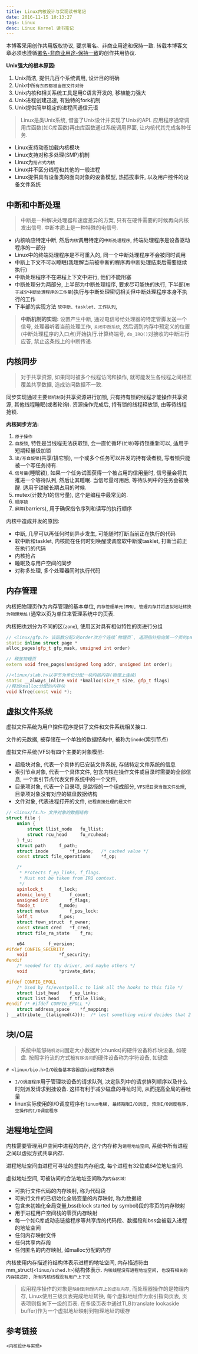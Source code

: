 ```yaml
---
title: Linux内核设计与实现读书笔记
date: 2016-11-15 10:13:27
tags: Linux
desc: Linux Kernel 读书笔记
---
```


本博客采用创作共用版权协议, 要求署名、非商业用途和保持一致. 转载本博客文章必须也遵循[署名-非商业用途-保持一致](http://creativecommons.org/licenses/by-nc-sa/3.0/deed.zh)的创作共用协议.

**Unix强大的根本原因:**

1. Unix简洁, 提供几百个系统调用, 设计目的明确
2. Unix中`所有东西都被当做文件对待`
3. Unix内核和相关系统工具是用C语言开发的, 移植能力强大
4. Unix进程创建迅速, 有独特的fork机制
5. Unix提供简单稳定的进程间通信元语

> Linux是类Unix系统, 借鉴了Unix设计并实现了Unix的API.
> 应用程序通常调用库函数(如C库函数)再由库函数通过系统调用界面, 让内核代其完成各种任务.

<!--more-->

- Linux支持动态加载内核模块
- Linux支持对称多处理(SMP)机制
- Linux为`抢占式内核`
- Linux并不区分线程和其他的一般进程
- Linux提供具有设备类的面向对象的设备模型, 热插拔事件, 以及用户控件的设备文件系统


## 中断和中断处理

> 中断是一种解决处理器和速度差异的方案, 只有在硬件需要的时候再向内核发出信号. 中断本质上是一种特殊的电信号.


- 内核响应特定中断, 然后`内核`调用特定的`中断处理程序`, 终端处理程序是设备驱动程序的一部分
- Linux中的终端处理程序是不可重入的, 同一个中断处理程序不会被同时调用
- 中断上下文不可以睡眠(我理解当前被中断的程序再中断处理结束后需要继续执行)
- 中断处理程序不在进程上下文中进行, 他们不能阻塞
- 中断处理分为两部分, 上半部为中断处理程序, 要求尽可能快的执行, 下半部(`用于减少中断处理程序的工作量`)执行与中断处理密切相关但中断处理程序本身不执行的工作
- 下半部的实现方法 `软中断、tasklet、工作队列`,

> **中断机制的实现:** 设置产生中断, 通过电信号给处理器的特定管脚发送一个信号, 处理器听着当前处理工作, `关闭中断系统`, 然后调到内存中预定义的位置(中断处理程序的入口点)开始执行.计算终端号, `do_IRQ()`对接收的中断进行应答, 禁止这条线上的中断传递.


## 内核同步

> 对于共享资源, 如果同时被多个线程访问和操作, 就可能发生各线程之间相互覆盖共享数据, 造成访问数据不一致.

同步实现通过主要`锁机制`对共享资源进行加锁, 只有持有锁的线程才能操作共享资源, 其他线程睡眠(或者轮询). 资源操作完成后, 持有锁的线程释放锁, 由等待线程抢锁.


**内核同步方法:**

1. `原子操作`
2. `自旋锁`, 特性是当线程无法获取锁, 会一直忙循环(`忙等`)等待锁重新可以, 适用于短期轻量级加锁
3. `读/写自旋锁`(共享/排它锁), 一个或多个任务可以并发的持有读者锁, 写者锁只能被一个写任务持有.
4. `信号量`(睡眠锁), 如果一个任务试图获得一个被占用的信用量时, 信号量会将其推进一个等待队列, 然后让其睡眠. 当信号量可用后, 等待队列中的任务会被唤醒. 适用于锁被长期占用的时候.
5. mutex(计数为1的信号量), 这个是编程中最常见的.
6. `顺序锁`
7. `屏障`(barriers), 用于确保指令序列和读写的执行顺序

内核中造成并发的原因:

- 中断, 几乎可以再任何时刻异步发生, 可能随时打断当前正在执行的代码
- 软中断和tasklet, 内核能在任何时刻唤醒或调度软中断或tasklet, 打断当前正在执行的代码
- 内核抢占
- 睡眠及与用户空间的同步
- 对称多处理, 多个处理器同时执行代码


## 内存管理

内核把物理页作为内存管理的基本单位, `内存管理单元(MMU, 管理内存并将虚拟地址转换为物理地址)`通常以页为单位来管理系统中的页表.

内核把也划分为不同的区(`zone`), 使用区对具有相似特性的页进行分组

```cpp
// <linux/gfp.h> 该函数分配2的order次方个连续`物理页`, 返回指针指向第一个页的page结构体
static inline struct page *
alloc_pages(gfp_t gfp_mask, unsigned int order)

// 释放物理页
extern void free_pages(unsigned long addr, unsigned int order);

//<linux/slab.h>以字节为单位分配一块内核内存(物理上连续)
static __always_inline void *kmalloc(size_t size, gfp_t flags)
//释放kmalloc分配的内存块
void kfree(const void *);
```


## 虚拟文件系统

虚拟文件系统为用户控件程序提供了文件和文件系统相关接口.

文件的元数据, 被存储在一个单独的数据结构中, 被称为`inode`(索引节点)

虚拟文件系统(VFS)有四个主要的对象模型:

- 超级块对象, 代表一个具体的已安装文件系统, 存储特定文件系统的信息
- 索引节点对象, 代表一个具体文件, 包含内核在操作文件或目录时需要的全部信息, 一个索引节点代表文件系统中的一个文件, 
- 目录项对象, 代表一个目录项, 是路径的一个组成部分, `VFS把目录当做文件处理`, 目录项对象没有对应的磁盘数据结构
- 文件对象, 代表进程打开的文件, `进程直接处理的是文件`


```cpp
// <linux/fs.h> 文件对象的数据结构
struct file {
	union {
		struct llist_node	fu_llist;
		struct rcu_head 	fu_rcuhead;
	} f_u;
	struct path		f_path;
	struct inode		*f_inode;	/* cached value */
	const struct file_operations	*f_op;

	/*
	 * Protects f_ep_links, f_flags.
	 * Must not be taken from IRQ context.
	 */
	spinlock_t		f_lock;
	atomic_long_t		f_count;
	unsigned int 		f_flags;
	fmode_t			f_mode;
	struct mutex		f_pos_lock;
	loff_t			f_pos;
	struct fown_struct	f_owner;
	const struct cred	*f_cred;
	struct file_ra_state	f_ra;

	u64			f_version;
#ifdef CONFIG_SECURITY
	void			*f_security;
#endif
	/* needed for tty driver, and maybe others */
	void			*private_data;

#ifdef CONFIG_EPOLL
	/* Used by fs/eventpoll.c to link all the hooks to this file */
	struct list_head	f_ep_links;
	struct list_head	f_tfile_llink;
#endif /* #ifdef CONFIG_EPOLL */
	struct address_space	*f_mapping;
} __attribute__((aligned(4)));	/* lest something weird decides that 2 is OK */
```

## 块I/O层

> 系统中能够`随机访问`固定大小数据片(chunks)的硬件设备称作块设备, 如硬盘. 按照字符流的方式被`有序访问`的硬件设备称为字符设备, 如键盘


```
# <linux/bio.h>I/O设备基本容器由bio结构体表示
```

- `I/O调度程序`用于管理块设备的请求队列, 决定队列中的请求排列顺序以及什么时刻派发请求到挂设备. 这样有利于减少磁盘的寻址时间, 从而提高全局的吞吐量
- linux实际使用的I/O调度程序有`linux电梯, 最终期限I/O调度, 预测I/O调度程序, 空操作的I/O调度程序`


## 进程地址空间

内核需要管理用户空间中进程的内存, 这个内存称为`进程地址空间`, 系统中所有进程之间以虚拟方式共享内存.

进程地址空间由进程可寻址的虚拟内存组成, 每个进程有32位或64位地址空间.

虚拟地址空间, 可被访问的合法地址空间称为`内存区域`:

- 可执行文件代码的内存映射, 称为代码段
- 可执行文件的已初始化全局变量的内存映射, 称为数据段
- 包含未初始化全局变量,bss(block started by symbol)段的零页的内存映射
- 用于进程用户空间栈的零页内存映射
- 每一个如C库或动态链接程序等共享库的代码段、数据段和bss会被载入进程的地址空间
- 任何内存映射文件
- 任何共享内存段
- 任何匿名的内存映射, 如malloc分配的内存

内核使用内存描述符结构体表示进程的地址空间, 内存描述符由mm_struct(`<linux/sched.h>`)结构体表示. `内核线程没有进程地址空间, 也没有相关的内存描述符, 所有内核线程没有用户上下文`


> 应用程序操作的对象是`映射到物理内存上的虚拟内存`, 而处理器操作的是物理内存, Linux使用三级页表完成地址转换, 每个虚拟地址作为索引指向页表, 页表项则指向下一级的页表. 在多级页表中通过TLB(translate lookaside buffer)作为一个虚拟地址映射到物理地址的缓存

## 参考链接

`<内核设计与实现>`
